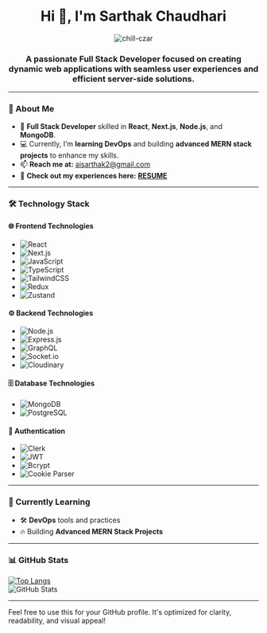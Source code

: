 <h1 align="center">Hi 👋, I'm Sarthak Chaudhari</h1>

<p align="center">
  <img src="https://komarev.com/ghpvc/?username=chill-czar&label=Profile%20Views&color=0e75b6&style=flat" alt="chill-czar" />
</p>

<h3 align="center">A passionate Full Stack Developer focused on creating dynamic web applications with seamless user experiences and efficient server-side solutions.</h3>

---

### 🌟 About Me
- 🚀 **Full Stack Developer** skilled in **React**, **Next.js**, **Node.js**, and **MongoDB**.
- 💻 Currently, I’m **learning DevOps** and building **advanced MERN stack projects** to enhance my skills.
- 📫 **Reach me at:** aisarthak2@gmail.com  
- 📄 **Check out my experiences here:** [**RESUME**](https://docs.google.com/document/d/1b13eRe799Kx1FjV_m4-RIS_v8ub9XXutojPEx_zHFHg/edit?usp=sharing)

---

### 🛠️ Technology Stack

#### 🌐 Frontend Technologies
- ![React](https://img.shields.io/badge/-React-61DAFB?logo=react&logoColor=white&style=flat)
- ![Next.js](https://img.shields.io/badge/-Next.js-000000?logo=next.js&logoColor=white&style=flat)
- ![JavaScript](https://img.shields.io/badge/-JavaScript-F7DF1E?logo=javascript&logoColor=black&style=flat)
- ![TypeScript](https://img.shields.io/badge/-TypeScript-3178C6?logo=typescript&logoColor=white&style=flat)
- ![TailwindCSS](https://img.shields.io/badge/-TailwindCSS-38B2AC?logo=tailwind-css&logoColor=white&style=flat)
- ![Redux](https://img.shields.io/badge/-Redux-764ABC?logo=redux&logoColor=white&style=flat)
- ![Zustand](https://img.shields.io/badge/-Zustand-000000?style=flat)

#### ⚙️ Backend Technologies
- ![Node.js](https://img.shields.io/badge/-Node.js-339933?logo=node.js&logoColor=white&style=flat)
- ![Express.js](https://img.shields.io/badge/-Express.js-000000?logo=express&logoColor=white&style=flat)
- ![GraphQL](https://img.shields.io/badge/-GraphQL-E10098?logo=graphql&logoColor=white&style=flat)
- ![Socket.io](https://img.shields.io/badge/-Socket.io-010101?logo=socket.io&logoColor=white&style=flat)
- ![Cloudinary](https://img.shields.io/badge/-Cloudinary-3448C5?logo=cloudinary&logoColor=white&style=flat)

#### 🗄️ Database Technologies
- ![MongoDB](https://img.shields.io/badge/-MongoDB-47A248?logo=mongodb&logoColor=white&style=flat)
- ![PostgreSQL](https://img.shields.io/badge/-PostgreSQL-336791?logo=postgresql&logoColor=white&style=flat)

#### 🔐 Authentication
- ![Clerk](https://img.shields.io/badge/-Clerk-F6832E?style=flat)
- ![JWT](https://img.shields.io/badge/-JWT-000000?style=flat)
- ![Bcrypt](https://img.shields.io/badge/-Bcrypt-4D4D4D?style=flat)
- ![Cookie Parser](https://img.shields.io/badge/-Cookie_Parser-3E8B7F?style=flat)

---

### 🌱 Currently Learning
- 🛠️ **DevOps** tools and practices  
- 🔥 Building **Advanced MERN Stack Projects**  

---

### 📊 GitHub Stats
[![Top Langs](https://github-readme-stats.vercel.app/api/top-langs/?username=chill-czar&layout=compact&theme=dark)](https://github.com/anuraghazra/github-readme-stats)  
![GitHub Stats](https://github-readme-stats.vercel.app/api?username=chill-czar&show_icons=true&theme=radical)

---

Feel free to use this for your GitHub profile. It's optimized for clarity, readability, and visual appeal!
